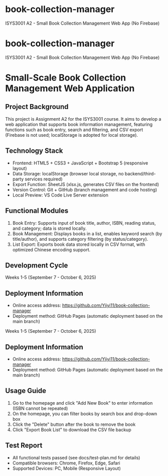 
# book-collection-manager
ISYS3001 A2 - Small Book Collection Management Web App (No Firebase)

# book-collection-manager
ISYS3001 A2 - Small Book Collection Management Web App (No Firebase)
# Small-Scale Book Collection Management Web Application
## Project Background
This project is Assignment A2 for the ISYS3001 course. It aims to develop a web application that supports book information management, featuring functions such as book entry, search and filtering, and CSV export (Firebase is not used; localStorage is adopted for local storage).
## Technology Stack
- Frontend: HTML5 + CSS3 + JavaScript + Bootstrap 5 (responsive layout)
- Data Storage: localStorage (browser local storage, no backend/third-party services required)
- Export Function: SheetJS (xlsx.js, generates CSV files on the frontend)
- Version Control: Git + GitHub (branch management and code hosting)
- Local Preview: VS Code Live Server extension
## Functional Modules
1. Book Entry: Supports input of book title, author, ISBN, reading status, and category; data is stored locally.
2. Book Management: Displays books in a list, enables keyword search (by title/author), and supports category filtering (by status/category).
3. List Export: Exports book data stored locally in CSV format, with optimized Chinese encoding support.
## Development Cycle

Weeks 1-5 (September 7 - October 6, 2025)

## Deployment Information
- Online access address: https://github.com/Yiiyi11/book-collection-manager
- Deployment method: GitHub Pages (automatic deployment based on the main branch)

Weeks 1-5 (September 7 - October 6, 2025)
## Deployment Information
- Online access address: https://github.com/Yiiyi11/book-collection-manager
- Deployment method: GitHub Pages (automatic deployment based on the main branch)
## Usage Guide
1. Go to the homepage and click "Add New Book" to enter information (ISBN cannot be repeated)
2. On the homepage, you can filter books by search box and drop-down box
3. Click the "Delete" button after the book to remove the book
4. Click "Export Book List" to download the CSV file backup


## Test Report
- All functional tests passed (see docs/test-plan.md for details)
- Compatible browsers: Chrome, Firefox, Edge, Safari
- Supported Devices: PC, Mobile (Responsive Layout)

